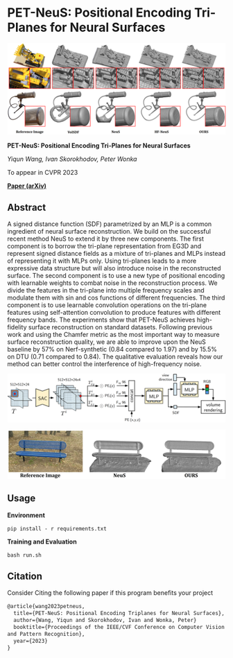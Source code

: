 # PET-NeuS: Positional Encoding Tri-Planes for Neural Surfaces

<p align="center">
  <img src="imgs/fig.PNG" alt="demo">
</p>

**PET-NeuS: Positional Encoding Tri-Planes for Neural Surfaces** 

*Yiqun Wang, Ivan Skorokhodov, Peter Wonka*

To appear in CVPR 2023 

**[Paper (arXiv)](https://arxiv.org/abs/2305.05594)**

## Abstract
A signed distance function (SDF) parametrized by an MLP is a common ingredient of neural surface reconstruction. We build on the successful recent method NeuS to extend it by three new components. The first component is to borrow the tri-plane representation from EG3D and represent signed distance fields as a mixture of tri-planes and MLPs instead of representing it with MLPs only. Using tri-planes leads to a more expressive data structure but will also introduce noise in the reconstructed surface. The second component is to use a new type of positional encoding with learnable weights to combat noise in the reconstruction process. We divide the features in the tri-plane into multiple frequency scales and modulate them with sin and cos functions of different frequencies. The third component is to use learnable convolution operations on the tri-plane features using self-attention convolution to produce features with different frequency bands. The experiments show that PET-NeuS achieves high-fidelity surface reconstruction on standard datasets. Following previous work and using the Chamfer metric as the most important way to measure surface reconstruction quality, we are able to improve upon the NeuS baseline by 57\% on Nerf-synthetic (0.84 compared to 1.97) and by 15.5\% on DTU (0.71 compared to 0.84). The qualitative evaluation reveals how our method can better control the interference of high-frequency noise.

<p align="center">
  <img src="imgs/fig2.PNG" alt="demo">
</p>

<p align="center">
  <img src="imgs/fig3.PNG" alt="demo">
</p>

## Usage

**Environment**
```shell
pip install - r requirements.txt
```

**Training and Evaluation**

```shell
bash run.sh
```

## Citation

Consider Citing the following paper if this program benefits your project

```
@article{wang2023petneus,
  title={PET-NeuS: Positional Encoding Triplanes for Neural Surfaces},
  author={Wang, Yiqun and Skorokhodov, Ivan and Wonka, Peter}
  booktitle={Proceedings of the IEEE/CVF Conference on Computer Vision and Pattern Recognition},
  year={2023}
}
```

